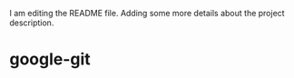 I am editing the README file. Adding some more details about the project description.

# google-git
